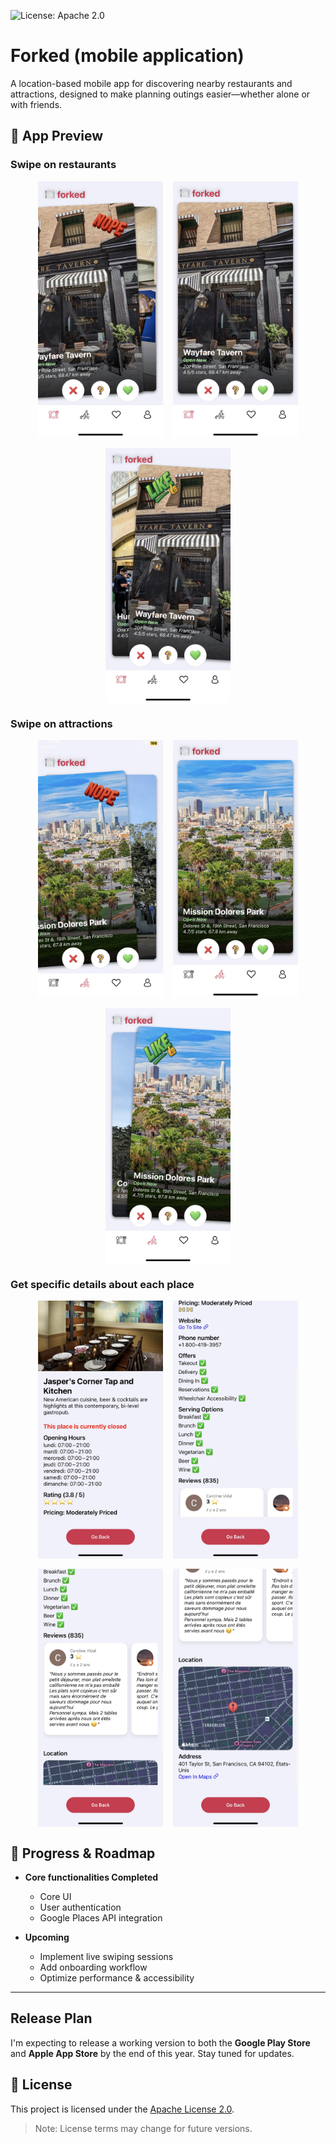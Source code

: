 ![License: Apache 2.0](https://img.shields.io/badge/License-Apache_2.0-blue.svg)
# Forked (mobile application)
A location-based mobile app for discovering nearby restaurants and attractions, designed to make planning outings easier—whether alone or with friends.

## 📱 App Preview

### Swipe on restaurants
<div style="display: flex; gap: 1rem; flex-wrap: wrap; justify-content: center;">
  <!-- Row 1: Restaurants -->
  <img src="assets/previews/restaurants/swipe-nope.png" alt="Home Screen Swipe Left" width="200"/>
  <img src="assets/previews/restaurants/swipe-normal.png" alt="Home Screen" width="200"/>
  <img src="assets/previews/restaurants/swipe-yes.png" alt="Home Screen Swipe Right" width="200"/>
</div>

### Swipe on attractions
<div style="display: flex; gap: 1rem; flex-wrap: wrap; justify-content: center;">
  <!-- Row 2: Attractions -->
  <img src="assets/previews/attractions/swipe-nope.png" alt="Home Screen Swipe Left" width="200"/>
  <img src="assets/previews/attractions/swipe-normal.png" alt="Home Screen" width="200"/>
  <img src="assets/previews/attractions/swipe-yes.png" alt="Home Screen Swipe Right" width="200"/>
</div>

### Get specific details about each place
<div style="display: flex; gap: 1rem; flex-wrap: wrap; justify-content: center;">
  <!-- Row 3: Place Details -->
  <img src="assets/previews/place-details/top.png" alt="Place Details Top" width="200"/>
  <img src="assets/previews/place-details/middle.png" alt="Place Details Middle" width="200"/>
  <img src="assets/previews/place-details/reviews.png" alt="Place Details Reviews" width="200"/>
  <img src="assets/previews/place-details/map.png" alt="Place Details Map" width="200"/>
</div>

## 🚀 Progress & Roadmap
- **Core functionalities Completed**
  - Core UI
  - User authentication
  - Google Places API integration

- **Upcoming**
    - Implement live swiping sessions
    - Add onboarding workflow
    - Optimize performance & accessibility


---

## Release Plan
I'm expecting to release a working version to both the **Google Play Store** and **Apple App Store** by the end of this year. Stay tuned for updates.


## 📝 License
This project is licensed under the [Apache License 2.0](LICENSE).
> Note: License terms may change for future versions.
